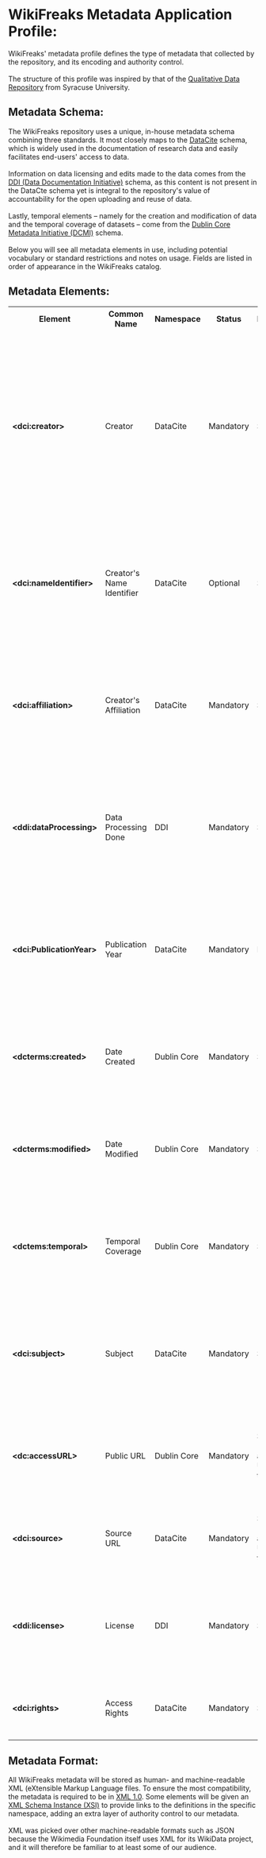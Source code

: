 # WikiFreaks Metadata Application Profile:
WikiFreaks' metadata profile defines the type of metadata that collected by the repository, and its encoding and authority control.
<br><br>
The structure of this profile was inspired by that of the [Qualitative Data Repository](https://qdr.syr.edu/content/qdr-metadata-application-profile) from Syracuse University. 
## Metadata Schema:
The WikiFreaks repository uses a unique, in-house metadata schema combining three standards. It most closely maps to the <a href="https://datacite.org/">DataCite</a> schema, which is widely used in the documentation of research data and easily facilitates end-users' access to data.
<br><br>
Information on data licensing and edits made to the data comes from the <a href="https://ddialliance.org/">DDI (Data Documentation Initiative)</a> schema, as this content is not present in the DataCte schema yet is integral to the repository's value of accountability for the open uploading and reuse of data.
<br><br>
Lastly, temporal elements – namely for the creation and modification of data and the temporal coverage of datasets – come from the <a href="https://www.dublincore.org/">Dublin Core Metadata Initiative (DCMI)</a> schema.
<br><br>
Below you will see all metadata elements in use, including potential vocabulary or standard restrictions and notes on usage. Fields are listed in order of appearance in the WikiFreaks catalog. 

## Metadata Elements:
<table>
	<tr>
		<th>Element</th>
		<th>Common<br>Name</th>
		<th>Namespace</th>
		<th>Status</th>
		<th>Encoding</th>
		<th>Definition and Rules</th>
	</tr>
	<tr>
		<td><strong>&lt;dci:creator&gt;</strong></td>
		<td>Creator</td>
		<td>DataCite</td>
		<td>Mandatory</td>
		<td>String</td>
		<td>	The individual(s) involved in creating the data, or the authors of a publication where the data is used.
			<br><br>To credit multiple creators, repeat this element.
			<br><br><strong>Name Format:</strong> Last Name, First Name
		</td>
	</tr>
	<tr>
		<td><strong>&lt;dci:nameIdentifier&gt;</strong></td>
		<td>Creator's Name Identifier</td>
		<td>DataCite</td>
		<td>Optional</td>
		<td>String</td>
		<td>	A unique identifier to verify the creator.
			<br><br>The source, such as the creator's <a href="https://orcid.org/">ORCID ID</a>, must be specified within the element tag.
		</td>
	</tr>
	<tr>
		<td><strong>&lt;dci:affiliation&gt;</strong></td>
		<td>Creator's Affiliation</td>
		<td>DataCite</td>
		<td>Mandatory</td>
		<td>String</td>
		<td>	The full name of the creators' organizational or institutional affiliation.
		<br><br>For submitters without an academic or professional affiliation, use "<strong>Independent</strong>."
		</td>
	</tr>
	<tr>
		<td><strong>&lt;ddi:dataProcessing&gt;</strong></td>
		<td>Data Processing Done</td>
		<td>DDI</td>
		<td>Mandatory</td>
		<td>String</td>
		<td>Any free-text information that uploaders and/or creators are willing to provide surrounding the dataset, such as the areas of Wikipedia it covers.</td>
	</tr>
	<tr>
		<td><strong>&lt;dci:PublicationYear&gt;</strong></td>
		<td>Publication Year</td>
		<td>DataCite</td>
		<td>Mandatory</td>
		<td>Integer</td>
		<td>	The year when the data was made publicly available on the WikiFreaks repository. 
		<br><br>Must be a four-digit number representing a year.
		</td>
	</tr>
	<tr>
		<td><strong>&lt;dcterms:created&gt;</strong></td>
		<td>Date Created</td>
		<td>Dublin Core</td>
		<td>Mandatory</td>
		<td>String</td>
		<td>	The date (month, day, and year) that the data was created. 
		<br><br>Must follow <a href="https://en.wikipedia.org/wiki/ISO_8601">ISO 8601</a> naming standards.
		</td>
	</tr>
	<tr>
		<td><strong>&lt;dcterms:modified&gt;</strong></td>
		<td>Date Modified</td>
		<td>Dublin Core</td>
		<td>Mandatory</td>
		<td>String</td>
		<td>	The date (month, day, and year) that the data was last modified. 
		<br><br>Must follow <a href="https://en.wikipedia.org/wiki/ISO_8601">ISO 8601</a> naming standards.
		</td>
	</tr>
	<tr>
		<td><strong>&lt;dctems:temporal&gt;</strong></td>
		<td>Temporal Coverage</td>
		<td>Dublin Core</td>
		<td>Mandatory</td>
		<td>String</td>
		<td>	The temporal coverage of the Wikipedia data. 
		<br><br>Must feature <strong>at least two dates</strong>, ideally formatted in ISO standards.</td>
	</tr>
	<tr>
		<td><strong>&lt;dci:subject&gt;</strong></td>
		<td>Subject</td>
		<td>DataCite</td>
		<td>Mandatory</td>
		<td>String</td>
		<td>All subjects, keywords, classification codes, or key phrases describing the data, including the contents of featured Wikipedia articles.</td>
	</tr>
	<tr>
		<td><strong>&lt;dc:accessURL&gt;</strong></td>
		<td>Public URL</td>
		<td>Dublin Core</td>
		<td>Mandatory</td>
		<td>String (must be a valid URL on the web)</td>
		<td>The Uniform Resource Locator (URL) to the page on the WikiFreaks repository where users can access the data.</td>
	</tr>
	<tr>
		<td><strong>&lt;dci:source&gt;</strong></td>
		<td>Source URL</td>
		<td>DataCite</td>
		<td>Mandatory</td>
		<td>String (must be a valid URL on the web)</td>
		<td>The Uniform Resource Locator (URL) to the original source of the data (ideally on Wikipedia).</td>
	</tr>
	<tr>
		<td><strong>&lt;ddi:license&gt;</strong></td>
		<td>License</td>
		<td>DDI</td>
		<td>Mandatory</td>
		<td>String</td>
		<td>The license that the data is shared under.
		<br><br>	Must be a valid license under <a href="https://choosealicense.com/">GitHub's "Choose a License" directory</a>.
		</td>
	</tr>
	<tr>
		<td><strong>&lt;dci:rights&gt;</strong></td>
		<td>Access Rights</td>
		<td>DataCite</td>
		<td>Mandatory</td>
		<td>String</td>
		<td>Any additional information on the rights for this resource, beyond the license itself.</td>
	</tr>
</table>

## Metadata Format:
All WikiFreaks metadata will be stored as human- and machine-readable XML (eXtensible Markup Language files. To ensure the most compatibility, the metadata is required to be in [XML 1.0](https://www.w3.org/TR/xml/). Some elements will be given an [XML Schema Instance (XSI)](https://www.w3schools.com/xml/schema_schema.asp) to provide links to the definitions in the specific namespace, adding an extra layer of authority control to our metadata. 
<br><br>
XML was picked over other machine-readable formats such as JSON because the Wikimedia Foundation itself uses XML for its WikiData project, and it will therefore be familiar to at least some of our audience.
